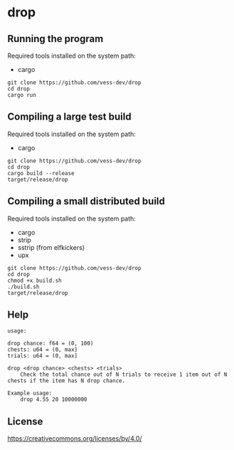 # drop

## Running the program

Required tools installed on the system path:
- cargo

```
git clone https://github.com/vess-dev/drop
cd drop
cargo run
```

## Compiling a large test build

Required tools installed on the system path:
- cargo

```
git clone https://github.com/vess-dev/drop
cd drop
cargo build --release
target/release/drop
```

## Compiling a small distributed build

Required tools installed on the system path:
- cargo
- strip
- sstrip (from elfkickers)
- upx

```
git clone https://github.com/vess-dev/drop
cd drop
chmod +x build.sh
./build.sh
target/release/drop
```

## Help

```
usage:

drop chance: f64 = (0, 100)
chests: u64 = (0, max]
trials: u64 = (0, max]

drop <drop chance> <chests> <trials>
	Check the total chance out of N trials to receive 1 item out of N chests if the item has N drop chance.

Example usage:
	drop 4.55 20 10000000
```

## License

https://creativecommons.org/licenses/by/4.0/